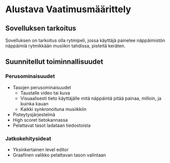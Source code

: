 # Alustava Vaatimusmäärittely
## Sovelluksen tarkoitus
Sovelluksen on tarkoitus olla rytmipeli, jossa käyttäjä painelee näppäimistön näppäimiä rytmikkään musiikin tahdissa, pisteitä keräten.

## Suunnitellut toiminnallisuudet
### Perusominaisuudet
- Tasojen perusominaisuudet
    - Taustalle video tai kuva
    - Visuaalisesti tieto käyttäjälle mitä näppäintä pitää painaa, milloin, ja kuinka kauan
    - Kaikki synkronoituna musiikkiin
- Pisteytysjärjestelmä
- High scoret tietokannassa
- Pelattavat tasot ladataan tiedostoista
### Jatkokehitysideat
- Yksinkertainen level editor
- Graafinen valikko pelattavan tason valintaan
